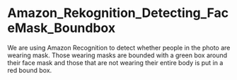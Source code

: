 # Amazon_Rekognition_Detecting_FaceMask_Boundbox
We are using Amazon Recognition to detect whether people in the photo are wearing mask. Those wearing masks are bounded with a green box around their face mask and those that are not wearing their entire body is put in a red bound box.
